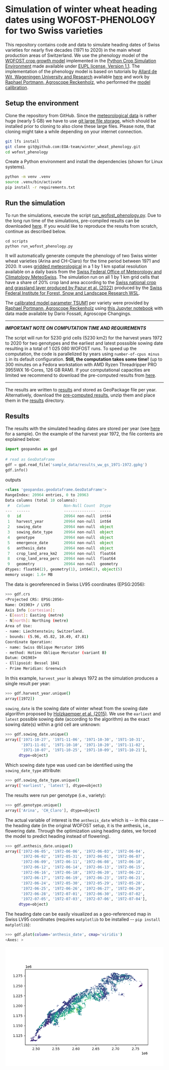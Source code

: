 # Simulation of winter wheat heading dates using WOFOST-PHENOLOGY for two Swiss varieties

This repository contains code and data to simulate heading dates of Swiss varieties for nearly five decades (1971 to 2020) in the main wheat production areas of Switzerland. We use the phenology model of the [WOFOST crop growth model](https://www.wur.nl/en/show/A-gentle-introduction-to-WOFOST.htm) implemented in the [Python Crop Simulation Environment](https://github.com/ajwdewit/pcse) made available under [EUPL license, Version 1.1](http://ec.europa.eu/idabc/eupl). The implementation of the phenology model is based on tutorials by [Allard de Wit, Wageningen University and Research](https://github.com/ajwdewit) available [here](https://github.com/ajwdewit/pcse_notebooks) and work by [Raphael Portmann, Agroscope Reckenholz](https://github.com/raphael-portmann), who performed the [model calibration](https://github.com/raphael-portmann/PhenoSwiss/blob/master/calibrate_and_run_phenology_Switzerland.ipynb).

## Setup the environment

Clone the repository from GitHub. Since the [meteorological data](/meteo_data/) is rather huge (nearly 5 GB) we have to use [git large file storage](https://git-lfs.com/), which should be installed prior to cloning to also clone these large files. Please note, that cloning might take a while depending on your internet connection.

```bash
git lfs install
git clone git@github.com:EOA-team/winter_wheat_phenology.git
cd wofost_phenology
```

Create a Python environment and install the dependencies (shown for Linux systems).

```bash
python -m venv .venv
source .venv/bin/activate
pip install -r requirements.txt
```

## Run the simulation

To run the simulations, execute the script [run_wofost_phenology.py](/scripts/run_wofost_phenology.py).
Due to the long run time of the simulations, pre-compiled results can be downloaded [here](http://hdl.handle.net/20.500.11850/637092). If you would like to reproduce the results from scratch, continue as described below.

```
cd scripts
python run_wofost_phenology.py
```

It will automatically generate compute the phenology of two Swiss winter wheat varieties (Arina and CH-Claro) for the time period between 1971 and 2020. It uses [gridded meteorological](/meteo_data/) in a 1 by 1 km spatial resolution available on a daily basis from the [Swiss Federal Office of Meteorology and Climatology MeteoSwiss](https://www.meteoswiss.admin.ch/#tab=forecast-map). The simulation run on all 1 by 1 km grid cells that have a share of 20% crop land area according to the [Swiss national crop and grassland layer produced by Pazur et al. (2022)](https://www.dora.lib4ri.ch/wsl/islandora/object/wsl:29612) produced by the [Swiss Federal Institute for Forest, Snow and Landscape Research WSL](https://www.wsl.ch/en).

The [calibrated model parameter TSUM1](/scripts/genotypes_Tsum1_opt/) per variety were provided by [Raphael Portmann, Agroscope Reckenholz](https://github.com/raphael-portmann) using [this Jupyter notebook](https://github.com/raphael-portmann/PhenoSwiss/blob/master/calibrate_and_run_phenology_Switzerland.ipynb) with data made available by Dario Fossati, Agroscope Changings.

---
**_IMPORTANT NOTE ON COMPUTATION TIME AND REQUIREMENTS_** 

The script will run for 5230 grid cells (5230 km2) for the harvest years 1972 to 2020 for two genotypes and the earliest and latest posssible sowing date resulting in a total of 1 025 080 WOFOST runs. To speed up the computation, the code is parallelized by years using `number-of-cpus minus 1` in its default configuration. **Still, the computation takes some time!** (up to 300 minutes on a Fedora workstation with AMD Ryzen Threadripper PRO 3955WX 16-Cores, 126 GB RAM). If your computational capacities are limited we recommend to download the pre-computed results from [here](https:/doi.org/10.3929/ethz-b-000637092).

---

The results are written to [results](/results/) and stored as GeoPackage file per year. Alternatively, download the [pre-computed results](https://doi.org/10.3929/ethz-b-000637092), unzip them and place them in the [results](/results/) directory.

## Results

The results with the simulated heading dates are stored per year (see [here](/sample_data/results_ww_gs_1971-1972.gpkg) for a sample). On the example of the harvest year 1972, the file contents are explained below:

```python
import geopandas as gpd

# read as GeoDataFrame
gdf = gpd.read_file('sample_data/results_ww_gs_1971-1972.gpkg')
gdf.info()
```
outputs
```python
<class 'geopandas.geodataframe.GeoDataFrame'>
RangeIndex: 20964 entries, 0 to 20963
Data columns (total 10 columns):
 #   Column               Non-Null Count  Dtype   
---  ------               --------------  -----   
 0   id                   20964 non-null  int64   
 1   harvest_year         20964 non-null  int64   
 2   sowing_date          20964 non-null  object  
 3   sowing_date_type     20964 non-null  object  
 4   genotype             20964 non-null  object  
 5   emergence_date       20964 non-null  object  
 6   anthesis_date        20964 non-null  object  
 7   crop_land_area_km2   20964 non-null  float64 
 8   crop_land_area_perc  20964 non-null  float64 
 9   geometry             20964 non-null  geometry
dtypes: float64(2), geometry(1), int64(2), object(5)
memory usage: 1.6+ MB
```
The data is georeferenced in Swiss LV95 coordinates (EPSG:2056):

```bash
>>> gdf.crs 
<Projected CRS: EPSG:2056>
Name: CH1903+ / LV95
Axis Info [cartesian]:
- E[east]: Easting (metre)
- N[north]: Northing (metre)
Area of Use:
- name: Liechtenstein; Switzerland.
- bounds: (5.96, 45.82, 10.49, 47.81)
Coordinate Operation:
- name: Swiss Oblique Mercator 1995
- method: Hotine Oblique Mercator (variant B)
Datum: CH1903+
- Ellipsoid: Bessel 1841
- Prime Meridian: Greenwich

```

In this example, `harvest_year` is always 1972 as the simulation produces a single result per year:

```bash
>>> gdf.harvest_year.unique()
array([1972])
```

`sowing_date` is the sowing date of winter wheat from the sowing date algorithm proposed by [Holzkaemper et al. (2015)](https://doi.org/10.1007/s10113-014-0627-7). We use the `earliest` and `latest` possible sowing date (according to the algorithm) as the exact sowing date(s) within a grid cell are unknown:

```bash
>>> gdf.sowing_date.unique()
array(['1971-10-27', '1971-11-06', '1971-10-30', '1971-10-31',
       '1971-11-01', '1971-10-10', '1971-10-20', '1971-11-02',
       '1971-10-07', '1971-10-25', '1971-10-09', '1971-10-21'],
      dtype=object)
```

Which sowing date type was used can be identified using the `sowing_date_type` attribute:

```bash
>>> gdf.sowing_date_type.unique()
array(['earliest', 'latest'], dtype=object)
```

The results were run per genotype (i.e., variety):

```bash
>>> gdf.genotype.unique()
array(['Arina', 'CH_Claro'], dtype=object)
```

The actual variable of interest is the `anthesis_date` which is -- in this case -- the heading date (in the original WOFOST setup, it is the anthesis, i.e., flowering date. Through the optimization using heading dates, we forced the model to predict heading instead of flowering).

```bash
>>> gdf.anthesis_date.unique()
array(['1972-06-05', '1972-06-06', '1972-06-03', '1972-06-04',
       '1972-06-02', '1972-05-31', '1972-06-01', '1972-06-07',
       '1972-06-09', '1972-06-11', '1972-06-08', '1972-06-10',
       '1972-06-12', '1972-06-14', '1972-06-13', '1972-06-15',
       '1972-06-16', '1972-06-18', '1972-06-20', '1972-06-22',
       '1972-06-17', '1972-06-19', '1972-06-23', '1972-06-21',
       '1972-06-24', '1972-05-30', '1972-05-29', '1972-05-28',
       '1972-06-25', '1972-06-26', '1972-06-27', '1972-06-29',
       '1972-06-28', '1972-07-01', '1972-06-30', '1972-07-02',
       '1972-07-05', '1972-07-03', '1972-07-06', '1972-07-04'],
      dtype=object)
```

The heading date can be easily visualized as a geo-referenced map in Swiss LV95 coordinates (requires `matplotlib` to be installed -- `pip install matplotlib`):

```bash
>>> gdf.plot(column='anthesis_date', cmap='viridis')
<Axes: >
```

![Heading Dates 1972](/sample_data/heading_dates_1972.png)
